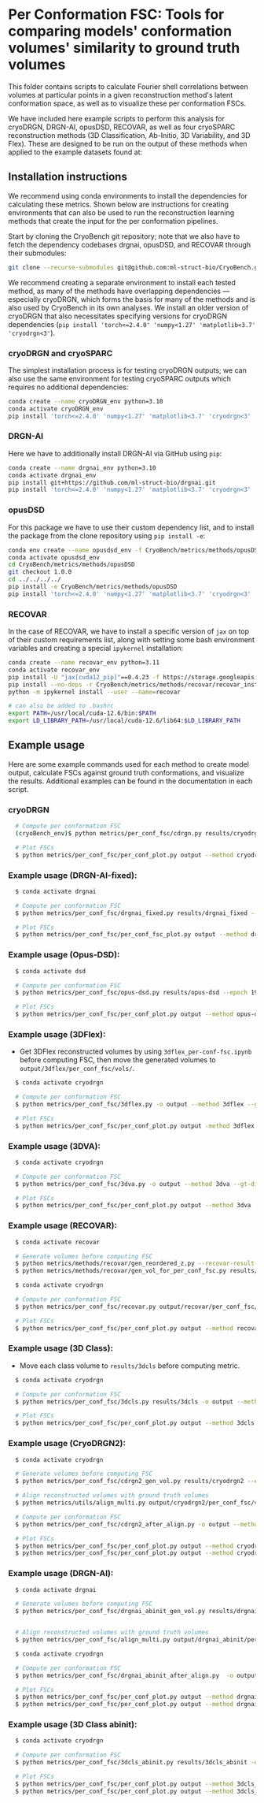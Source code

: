 # Per Conformation FSC: Tools for comparing models' conformation volumes' similarity to ground truth volumes

This folder contains scripts to calculate Fourier shell correlations between volumes at particular points in a given
reconstruction method's latent conformation space, as well as to visualize these per conformation FSCs.

We have included here example scripts to perform this analysis for cryoDRGN, DRGN-AI, opusDSD, RECOVAR, as well as four
cryoSPARC reconstruction methods (3D Classification, Ab-Initio, 3D Variability, and 3D Flex). These are designed to be
run on the output of these methods when applied to the example datasets found at:


## Installation instructions

We recommend using conda environments to install the dependencies for calculating these metrics.
Shown below are instructions for creating environments that can also be used to run the reconstruction learning methods
that create the input for the per conformation pipelines.

Start by cloning the CryoBench git repository; note that we also have to fetch the dependency codebases drgnai,
opusDSD, and RECOVAR through their submodules:
```bash
git clone --recurse-submodules git@github.com:ml-struct-bio/CryoBench.git --branch='refactor'
```

We recommend creating a separate environment to install each tested method, as many of the methods have
overlapping dependencies — especially cryoDRGN, which forms the basis for many of the methods and is also used by
CryoBench in its own analyses. We install an older version of cryoDRGN that also necessitates specifying versions for
cryoDRGN dependencies (`pip install 'torch<=2.4.0' 'numpy<1.27' 'matplotlib<3.7' 'cryodrgn<3'`).

### cryoDRGN and cryoSPARC

The simplest installation process is for testing cryoDRGN outputs; we can also use the same environment for testing
cryoSPARC outputs which requires no additional dependencies:
```bash
conda create --name cryoDRGN_env python=3.10
conda activate cryoDRGN_env
pip install 'torch<=2.4.0' 'numpy<1.27' 'matplotlib<3.7' 'cryodrgn<3'
```

### DRGN-AI

Here we have to additionally install DRGN-AI via GitHub using `pip`:
```bash
conda create --name drgnai_env python=3.10
conda activate drgnai_env
pip install git+https://github.com/ml-struct-bio/drgnai.git
pip install 'torch<=2.4.0' 'numpy<1.27' 'matplotlib<3.7' 'cryodrgn<3'
```

### opusDSD

For this package we have to use their custom dependency list, and to install the package from
the clone repository using `pip install -e`:
```bash
conda env create --name opusdsd_env -f CryoBench/metrics/methods/opusDSD/environmentcu11torch11.yml
conda activate opusdsd_env
cd CryoBench/metrics/methods/opusDSD
git checkout 1.0.0
cd ../../../../
pip install -e CryoBench/metrics/methods/opusDSD
pip install 'torch<=2.4.0' 'numpy<1.27' 'matplotlib<3.7' 'cryodrgn<3'
```

### RECOVAR

In the case of RECOVAR, we have to install a specific version of `jax` on top of their custom requirements list, along
with setting some bash environment variables and creating a special `ipykernel` installation:
```bash
conda create --name recovar_env python=3.11
conda activate recovar_env
pip install -U "jax[cuda12_pip]"==0.4.23 -f https://storage.googleapis.com/jax-releases/jax_cuda_releases.html
pip install --no-deps -r CryoBench/metrics/methods/recovar/recovar_install_requirements.txt
python -m ipykernel install --user --name=recovar

# can also be added to .bashrc
export PATH=/usr/local/cuda-12.6/bin:$PATH
export LD_LIBRARY_PATH=/usr/local/cuda-12.6/lib64:$LD_LIBRARY_PATH
```


## Example usage

Here are some example commands used for each method to create model output, calculate FSCs against ground truth
conformations, and visualize the results. Additional examples can be found in the documentation in each script.

### cryoDRGN

```bash
  # Compute per conformation FSC
  (cryoBench_env)$ python metrics/per_conf_fsc/cdrgn.py results/cryodrgn --epoch 19 --Apix 3.0 -o output --method cryodrgn --gt-dir ./gt_vols --mask ./mask.mrc --num-imgs 1000 --num-vols 100

  # Plot FSCs
  $ python metrics/per_conf_fsc/per_conf_plot.py output --method cryodrgn
```

### Example usage (DRGN-AI-fixed):
```bash
  $ conda activate drgnai

  # Compute per conformation FSC
  $ python metrics/per_conf_fsc/drgnai_fixed.py results/drgnai_fixed --epoch 100 -o output --method drgnai_fixed --gt-dir ./gt_vols --mask ./mask.mrc --Apix 3.0 --num-vols 100 --num-imgs 1000

  # Plot FSCs
  $ python metrics/per_conf_fsc/per_conf_fsc_plot.py output --method drgnai_fixed
```

### Example usage (Opus-DSD):
```bash
  $ conda activate dsd

  # Compute per conformation FSC
  $ python metrics/per_conf_fsc/opus-dsd.py results/opus-dsd --epoch 19 -o output --method opus-dsd --gt-dir ./gt_vols --mask ./mask.mrc --Apix 3.0 --num-vols 100 --num-imgs 1000

  # Plot FSCs
  $ python metrics/per_conf_fsc/per_conf_plot.py output --method opus-dsd
```

### Example usage (3DFlex):
* Get 3DFlex reconstructed volumes by using `3dflex_per-conf-fsc.ipynb` before computing FSC, then move the generated volumes to `output/3dflex/per_conf_fsc/vols/`.
```bash
  $ conda activate cryodrgn

  # Compute per conformation FSC
  $ python metrics/per_conf_fsc/3dflex.py -o output --method 3dflex --gt-dir ./gt_vols --cryosparc-job J130 --mask ./mask.mrc

  # Plot FSCs
  $ python metrics/per_conf_fsc/per_conf_plot.py output -method 3dflex
```

### Example usage (3DVA):
```bash
  $ conda activate cryodrgn

  # Compute per conformation FSC
  $ python metrics/per_conf_fsc/3dva.py -o output --method 3dva --gt-dir ./gt_vols --cryosparc-dir cryosparc/CS-IgG1D --cryosparc-job J60 --mask ./mask.mrc --Apix 3.0 --num-imgs 1000 --num-vols 100

  # Plot FSCs
  $ python metrics/per_conf_fsc/per_conf_plot.py output --method 3dva
```

### Example usage (RECOVAR):
```bash
  $ conda activate recovar

  # Generate volumes before computing FSC
  $ python metrics/methods/recovar/gen_reordered_z.py --recovar-result-dir results/recovar
  $ python metrics/methods/recovar/gen_vol_for_per_conf_fsc.py results/recovar -o output/recovar/per_conf_fsc/vols --zdim 10 --num-imgs 1000 --num-vols 100

  $ conda activate cryodrgn

  # Compute per conformation FSC
  $ python metrics/per_conf_fsc/recovar.py output/recovar/per_conf_fsc/vols -o output --method recovar --gt-dir ./gt_vols --mask ./mask.mrc

  # Plot FSCs
  $ python metrics/per_conf_fsc/per_conf_plot.py output --method recovar
```

### Example usage (3D Class):
* Move each class volume to `results/3dcls` before computing metric.
```bash
  $ conda activate cryodrgn

  # Compute per conformation FSC
  $ python metrics/per_conf_fsc/3dcls.py results/3dcls -o output --method 3dcls --gt-dir ./gt_vols --cryosparc-dir cryosparc/CS-IgG1D --num-classes 10 --mask ./mask.mrc

  # Plot FSCs
  $ python metrics/per_conf_fsc/per_conf_plot.py output --method 3dcls
```

### Example usage (CryoDRGN2):
```bash
  $ conda activate cryodrgn

  # Generate volumes before computing FSC
  $ python metrics/per_conf_fsc/cdrgn2_gen_vol.py results/cryodrgn2 --epoch 29 -o output --method cryodrgn2 --gt-dir ./gt_vols

  # Align reconstructed volumes with ground truth volumes
  $ python metrics/utils/align_multi.py output/cryodrgn2/per_conf_fsc/vols --Apix 3.0 --org-vol ./gt_vols

  # Compute per conformation FSC
  $ python metrics/per_conf_fsc/cdrgn2_after_align.py -o output --method cryodrgn2 --gt-dir ./gt_vols --mask ./mask.mrc

  # Plot FSCs
  $ python metrics/per_conf_fsc/per_conf_plot.py output --method cryodrgn2
  $ python metrics/per_conf_fsc/per_conf_plot.py output --method cryodrgn2 --flip True
```

### Example usage (DRGN-AI):
```bash
  $ conda activate drgnai

  # Generate volumes before computing FSC
  $ python metrics/per_conf_fsc/drgnai_abinit_gen_vol.py results/drgnai_abinit --epoch 100 --Apix 3.0 -o output --method drgnai_abinit --gt-dir ./gt_vols --num-vols 100 --num-imgs 1000


  # Align reconstructed volumes with ground truth volumes
  $ python metrics/per_conf_fsc/align_multi.py output/drgnai_abinit/per_conf_fsc/vols --Apix 3.0 --org-vol ./gt_vols

  $ conda activate cryodrgn

  # Compute per conformation FSC
  $ python metrics/per_conf_fsc/drgnai_abinit_after_align.py  -o output --method drgnai_abinit --gt-dir ./gt_vols --mask ./mask.mrc

  # Plot FSCs
  $ python metrics/per_conf_fsc/per_conf_plot.py output --method drgnai_abinit
  $ python metrics/per_conf_fsc/per_conf_plot.py output --method drgnai_abinit --flip True
```

### Example usage (3D Class abinit):
```bash
  $ conda activate cryodrgn

  # Compute per conformation FSC
  $ python metrics/per_conf_fsc/3dcls_abinit.py results/3dcls_abinit -o output --method 3dcls_abinit --gt-dir ./gt_vols --cryosparc-dir cryosparc/CS-IgG1D --cryosparc-job J45 --num-classes 20 --mask ./mask.mrc --num-classes 20 --num-imgs 1000

  # Plot FSCs
  $ python metrics/per_conf_fsc/per_conf_plot.py output --method 3dcls_abinit
  $ python metrics/per_conf_fsc/per_conf_plot.py output --method 3dcls_abinit --flip True
```

